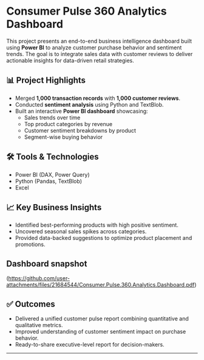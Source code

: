 
# Consumer Pulse 360 Analytics Dashboard

This project presents an end-to-end business intelligence dashboard built using **Power BI** to analyze customer purchase behavior and sentiment trends. The goal is to integrate sales data with customer reviews to deliver actionable insights for data-driven retail strategies.

## 📊 Project Highlights
- Merged **1,000 transaction records** with **1,000 customer reviews**.
- Conducted **sentiment analysis** using Python and TextBlob.
- Built an interactive **Power BI dashboard** showcasing:
  - Sales trends over time
  - Top product categories by revenue
  - Customer sentiment breakdowns by product
  - Segment-wise buying behavior

## 🛠 Tools & Technologies
- Power BI (DAX, Power Query)
- Python (Pandas, TextBlob)
- Excel

## 📈 Key Business Insights
- Identified best-performing products with high positive sentiment.
- Uncovered seasonal sales spikes across categories.
- Provided data-backed suggestions to optimize product placement and promotions.

## Dashboard snapshot
(https://github.com/user-attachments/files/21684544/Consumer.Pulse.360.Analytics.Dashboard.pdf)
## ✅ Outcomes
- Delivered a unified customer pulse report combining quantitative and qualitative metrics.
- Improved understanding of customer sentiment impact on purchase behavior.
- Ready-to-share executive-level report for decision-makers.

---

